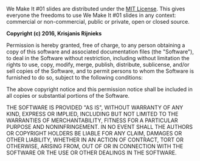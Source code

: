 We Make It #01 slides are distributed under the [MIT License](https://secure.wikimedia.org/wikipedia/en/wiki/Mit_license). This gives everyone the freedoms to use We Make It #01 slides in any context: commercial or non-commercial, public or private, open or closed source.

**Copyright (c) 2016, Krisjanis Rijnieks**

Permission is hereby granted, free of charge, to any person obtaining a copy of this software and associated documentation files (the "Software"), to deal in the Software without restriction, including without limitation the rights to use, copy, modify, merge, publish, distribute, sublicense, and/or sell copies of the Software, and to permit persons to whom the Software is furnished to do so, subject to the following conditions:

The above copyright notice and this permission notice shall be included in all copies or substantial portions of the Software.

THE SOFTWARE IS PROVIDED "AS IS", WITHOUT WARRANTY OF ANY KIND, EXPRESS OR IMPLIED, INCLUDING BUT NOT LIMITED TO THE WARRANTIES OF MERCHANTABILITY, FITNESS FOR A PARTICULAR PURPOSE AND NONINFRINGEMENT. IN NO EVENT SHALL THE AUTHORS OR COPYRIGHT HOLDERS BE LIABLE FOR ANY CLAIM, DAMAGES OR OTHER LIABILITY, WHETHER IN AN ACTION OF CONTRACT, TORT OR OTHERWISE, ARISING FROM, OUT OF OR IN CONNECTION WITH THE SOFTWARE OR THE USE OR OTHER DEALINGS IN THE SOFTWARE.
